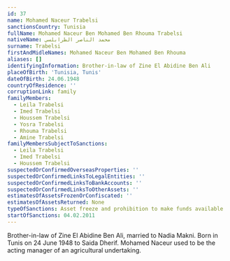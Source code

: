 ```yaml
---
id: 37
name: Mohamed Naceur Trabelsi
sanctionsCountry: Tunisia
fullName: Mohamed Naceur Ben Mohamed Ben Rhouma Trabelsi
nativeName: محمد الناصر الطرابلسي
surname: Trabelsi
firstAndMidleNames: Mohamed Naceur Ben Mohamed Ben Rhouma
aliases: []
identifyingInformation: Brother-in-law of Zine El Abidine Ben Ali
placeOfBirth: 'Tunisia, Tunis'
dateOfBirth: 24.06.1948
countryOfResidence: ''
corruptionLink: family
familyMembers:
  - Leila Trabelsi
  - Imed Trabelsi
  - Houssem Trabelsi
  - Yosra Trabelsi
  - Rhouma Trabelsi
  - Amine Trabelsi
familyMembersSubjectToSanctions:
  - Leila Trabelsi
  - Imed Trabelsi
  - Houssem Trabelsi
suspectedOrConfirmedOverseasProperties: ''
suspectedOrConfirmedLinksToLegalEntities: ''
suspectedOrConfirmedLinksToBankAccounts: ''
suspectedOrConfirmedLinksToOtherAssets: ''
estimatesOfAssetsFrozenOrConfiscated: ''
estimatesOfAssetsReturned: None
typeOfSanctions: Asset freeze and prohibition to make funds available
startOfSanctions: 04.02.2011
---
```

Brother-in-law of Zine El Abidine Ben Ali, married to Nadia Makni. Born in Tunis 
on 24 June 1948 to Saida Dherif. Mohamed Naceur used to be the acting manager of 
an agricultural undertaking.
